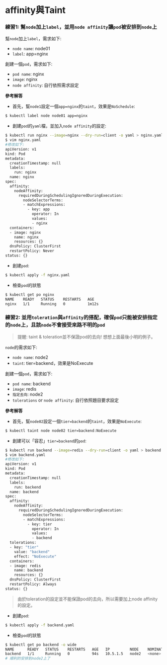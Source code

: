 # affinity與Taint 

### 練習1: 幫`node`加上`label`，並用`node affinity`讓`pod`被安排到`node`上

幫`node`加上`label`，需求如下:
   * `node name`: node01
   * `label`: app=nginx

創建一個`pod`，需求如下:
   * `pod name`: nginx
   * `image`: nginx
   * `node affinity`: 自行依照需求設定

**參考解答**

* 首先，幫`node1`設定一個`app=nginx`的`taint`，效果是`NoSchedule`:
```bash
$ kubectl label node node01 app=nginx
```

* 創建`pod`的`yaml`檔，並加入`node affinity`的設定:
```bash
$ kubectl run nginx --image=nginx --dry-run=client -o yaml > nginx.yaml
$ vim nginx.yaml
#修改如下:
apiVersion: v1
kind: Pod
metadata:
  creationTimestamp: null
  labels:
    run: nginx
  name: nginx
spec:
  affinity:
    nodeAffinity:
      requiredDuringSchedulingIgnoredDuringExecution:
        nodeSelectorTerms:
        - matchExpressions:
          - key: app
            operator: In
            values:
            - nginx
  containers:
  - image: nginx
    name: nginx
    resources: {}
  dnsPolicy: ClusterFirst
  restartPolicy: Never
status: {}

```

* 創建`pod`:
```bash
$ kubectl apply -f nginx.yaml
```

* 檢查`pod`的狀態
```bash
$ kubectl get po nginx
NAME    READY   STATUS    RESTARTS   AGE
nginx   1/1     Running   0          1m12s
```

### 練習2: 並用`toleration`與`affinity`的搭配，**確保**`pod`只能被安排指定的`node`上，且該`node`不會接受來路不明的`pod`

> 提醒: taint & toleration並不保證pod的去向! 想想上面最後小明的例子。

`node`的需求如下:
   * `node name`: node2
   * `taint`: tier=backend，效果是NoExecute

創建一個`pod`，需求如下:
   * `pod name`: backend
   * `image`: redis
   * `指定去向`: node2
   * `tolerations` or `node affinity`: 自行依照題目要求設定

**參考解答**

* 首先，幫`node02`設定一個`tier=backend`的`taint`，效果是`NoExecute`:
```bash
$ kubectl taint node node02 tier=backend:NoExecute
```

* 創建可以「容忍」`tier=backend`的`pod`:
```bash
$ kubectl run backend --image=redis --dry-run=client -o yaml > backend.yaml
$ vim backend.yaml
#修改如下:
apiVersion: v1
kind: Pod
metadata:
  creationTimestamp: null
  labels:
    run: backend
  name: backend
spec:
  affinity:
    nodeAffinity:
      requiredDuringSchedulingIgnoredDuringExecution:
        nodeSelectorTerms:
        - matchExpressions:
          - key: tier
            operator: In
            values:
            - backend    
  tolerations:
  - key: "tier"
    value: "backend"
    effect: "NoExecute"
  containers:
  - image: redis
    name: backend
    resources: {}
  dnsPolicy: ClusterFirst
  restartPolicy: Always
status: {}    
```
> 由於toleration的設定並不能保證pod的去向，所以需要加上node affinity的設定。

* 創建`pod`:
```bash
$ kubectl apply -f backend.yaml
```

* 檢查`pod`的狀態
```bash
$ kubectl get po backend -o wide
NAME      READY   STATUS    RESTARTS   AGE   IP         NODE    NOMINATED NODE   READINESS GATES
backend   1/1     Running   0          94s   10.5.1.5   node2   <none>           <none>
# 順利的安排到node2上了
```
